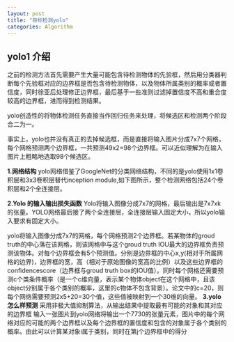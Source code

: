 ```yaml
---
layout: post
title: "目标检测yolo"
categories: Algorithm
---
```


## yolo1 介绍
之前的检测方法首先需要产生大量可能包含待检测物体的先验框，然后用分类器判断每个先验框对应的边界框是否包含待检测物体，以及物体所属类别的概率或者置信度，同时徐亚后处理修正边界框，最后基于一些准则过滤掉置信度不高和重合度较高的边界框，进而得到检测结果。

yolo创造性的将物体检测任务直接当作回归任务来处理，将候选区和检测两个阶段合二为一。

事实上，yolo也并没有真正的去掉候选框，而是直接将输入图片分成7x7个网格，每个网格预测两个边界框，一共预测49x2=98个边界框。可以近似理解为在输入图片上粗略地选取98个候选区。

**1.网络结构**
yolo网络借鉴了GoogleNet的分类网络结构，不同的是yolo使用1x1卷积层和3x3卷积层替代inception module,如下图所示，整个检测网络包括24个卷积层和2个全连接层。

**2.Yolo 的输入输出损失函数**
Yolo将输入图像分成7x7的网格，最后输出是7x7xk的张量。YOLO网络最后接了两个全连接层，全连接层输入固定大小，所以yolo输入要求有固定大小。

yolo将输入图像分成7x7的网格，每个网格预测2个边界框。若某物体的groud truth的中心落在该网格，则该网格中与这个groud truth IOU最大的边界框负责预测该物体。对每个边界框会有5个预测值。分别是边界框的中心x,y(相对于所属网格的边界)，边界框的宽，高（相对于原始图像的宽高的比例）以及这些边界框的 confidencescore（边界框与groud truth box的IOU值）。同时每个网格还需要预测c个类条件概率（是一个c维向量，表示某个物体object在这个网格中，且该object分别属于各个类别的概率，这里的c物体不包含背景）。论文中的c=20，则每个网络需要预测2x5+20=30个值，这些值被映射到一个30维的向量。
**3.yolo怎么样预测**
采用非极大值抑制算法，从输出结果中提取最有可能的对象和其对应的边界框
输入一张图片到yolo网络将输出一个7730的张量元素，图片中的每个网络对应的可能的两个边界框以及每个边界框的置信度和包含的对象属于各个类别的概率。由此可以计算某对象i属于类别，同时在第j个边界框中的得分











